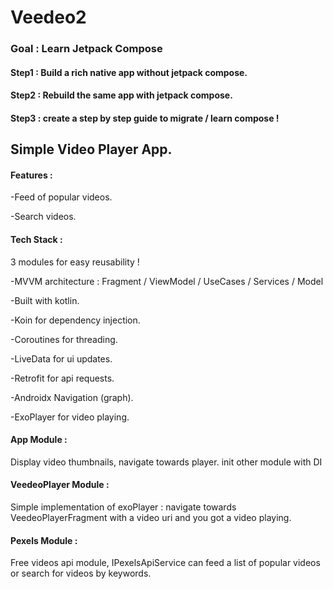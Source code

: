 # Veedeo2
### Goal : Learn Jetpack Compose
#### Step1 : Build a rich native app without jetpack compose.
#### Step2 : Rebuild the same app with jetpack compose.
#### Step3 : create a step by step guide to migrate / learn compose !

## Simple Video Player App.

#### Features :
-Feed of popular videos.	

-Search videos.

#### Tech Stack :
3 modules for easy reusability !

-MVVM architecture : Fragment / ViewModel / UseCases / Services / Model

-Built with kotlin.

-Koin for dependency injection.

-Coroutines for threading.

-LiveData for ui updates.

-Retrofit for api requests.

-Androidx Navigation (graph).

-ExoPlayer for video playing.

#### App Module : 
Display video thumbnails, navigate towards player. init other module with DI

#### VeedeoPlayer Module :
Simple implementation of exoPlayer : navigate towards VeedeoPlayerFragment with a video uri and you got a video playing.

#### Pexels Module : 
Free videos api module, IPexelsApiService can feed a list of popular videos or search for videos by keywords.
